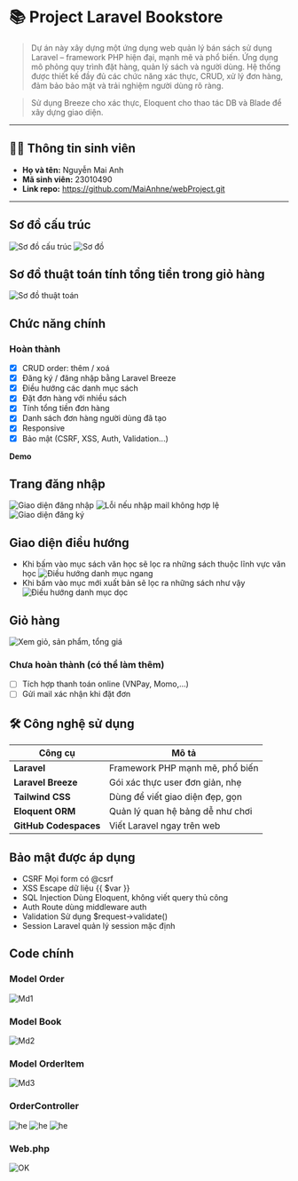 # 📚 Project Laravel Bookstore

>  Dự án này xây dựng một ứng dụng web quản lý bán sách sử dụng Laravel – framework PHP hiện đại, mạnh mẽ và phổ biến.
> Ứng dụng mô phỏng quy trình đặt hàng, quản lý sách và người dùng.
> Hệ thống được thiết kế đầy đủ các chức năng xác thực, CRUD, xử lý đơn hàng, đảm bảo bảo mật và trải nghiệm người dùng rõ ràng.

>  Sử dụng Breeze cho xác thực, Eloquent cho thao tác DB và Blade để xây dựng giao diện.  
---

## 👩‍🎓 Thông tin sinh viên

- **Họ và tên:** Nguyễn Mai Anh  
- **Mã sinh viên:** 23010490  
- **Link repo:** https://github.com/MaiAnhne/webProject.git
---

## Sơ đồ cấu trúc
![Sơ đồ cấu trúc](cautruc1.jpg)
![Sơ đồ ](cautruc2.jpg)
## Sơ đồ thuật toán tính tổng tiền trong giỏ hàng
![Sơ đồ thuật toán](thuattoan.jpg)

## Chức năng chính
###  Hoàn thành

- [x] CRUD order: thêm / xoá 
- [x] Đăng ký / đăng nhập bằng Laravel Breeze
- [x] Điều hướng các danh mục sách 
- [x] Đặt đơn hàng với nhiều sách 
- [x] Tính tổng tiền đơn hàng 
- [x] Danh sách đơn hàng người dùng đã tạo
- [x] Responsive
- [x] Bảo mật (CSRF, XSS, Auth, Validation...)

**Demo**
## Trang đăng nhập
   ![Giao diện đăng nhập](Dn.jpg)
   ![Lỗi nếu nhập mail không hợp lệ](Khople.jpg)
   ![Giao diện đăng ký](Đk.jpg)

## Giao diện điều hướng
- Khi bấm vào mục sách văn học sẽ lọc ra những sách thuộc lĩnh vực văn học
   ![Điều hướng danh mục ngang](Danhmuc1.jpg)
- Khi bấm vào mục mới xuất bản sẽ lọc ra những sách như vậy
   ![Điều hướng danh mục dọc](Danhmuc2.jpg)

## Giỏ hàng
   ![Xem giỏ, sản phẩm, tổng giá](gio-hang.jpg)

###  Chưa hoàn thành (có thể làm thêm)
- [ ] Tích hợp thanh toán online (VNPay, Momo,...)
- [ ] Gửi mail xác nhận khi đặt đơn

## 🛠️ Công nghệ sử dụng

| Công cụ         | Mô tả                                   |
|----------------|------------------------------------------|
| **Laravel** | Framework PHP mạnh mẽ, phổ biến             |
| **Laravel Breeze** | Gói xác thực user đơn giản, nhẹ      |
| **Tailwind CSS** | Dùng để viết giao diện đẹp, gọn        |
| **Eloquent ORM** | Quản lý quan hệ bảng dễ như chơi       |
| **GitHub Codespaces** | Viết Laravel ngay trên web        |


## Bảo mật được áp dụng
- CSRF	Mọi form có @csrf
- XSS	Escape dữ liệu {{ $var }}
- SQL Injection	Dùng Eloquent, không viết query thủ công
- Auth	Route dùng middleware auth
- Validation	Sử dụng $request->validate()
- Session	Laravel quản lý session mặc định

## Code chính
### Model Order
![Md1](Order.jpg)
### Model Book
![Md2](Book.jpg)
### Model OrderItem
![Md3](OrderItem.jpg)
### OrderController
![he](OL1.jpg)
![he](OL2.jpg)
![he](OL3.jpg)
### Web.php
![OK](webphp.jpg)
